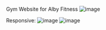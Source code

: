 Gym Website for Alby Fitness 
![image](https://github.com/xkyrage/albyfitness/assets/57317804/82de4eba-578d-471f-9055-2eef04613616)

Responsive:
![image](https://github.com/xkyrage/albyfitness/assets/57317804/92dfabc9-9c7e-4cd6-8d24-bce8ff4b6459)
![image](https://github.com/xkyrage/albyfitness/assets/57317804/b09b84bb-532c-42a0-8460-c20ab6bbc07d)


